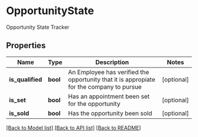 # OpportunityState

Opportunity State Tracker
## Properties
Name | Type | Description | Notes
------------ | ------------- | ------------- | -------------
**is_qualified** | **bool** | An Employee has verified the opportunity that it is appropiate for the company to pursue | [optional] 
**is_set** | **bool** | Has an appointment been set for the opportunity | [optional] 
**is_sold** | **bool** | Has the opportunity been sold | [optional] 

[[Back to Model list]](../README.md#documentation-for-models) [[Back to API list]](../README.md#documentation-for-api-endpoints) [[Back to README]](../README.md)


